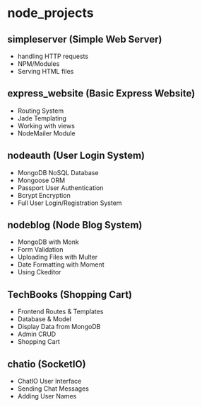 # node_projects
## simpleserver (Simple Web Server)
* handling HTTP requests
* NPM/Modules
* Serving HTML files
## express_website (Basic Express Website)
* Routing System
* Jade Templating
* Working with views
* NodeMailer Module
## nodeauth (User Login System)
* MongoDB NoSQL Database
* Mongoose ORM
* Passport User Authentication
* Bcrypt Encryption
* Full User Login/Registration System
## nodeblog (Node Blog System)
* MongoDB with Monk
* Form Validation
* Uploading Files with Multer
* Date Formatting with Moment
* Using Ckeditor
## TechBooks (Shopping Cart)
* Frontend Routes & Templates
* Database & Model
* Display Data from MongoDB
* Admin CRUD
* Shopping Cart
## chatio (SocketIO)
* ChatIO User Interface
* Sending Chat Messages
* Adding User Names
